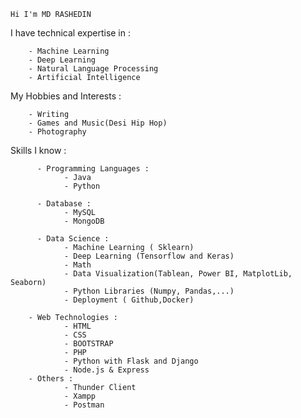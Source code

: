    Hi I'm MD RASHEDIN


    
I have technical expertise in :

        - Machine Learning
        - Deep Learning
        - Natural Language Processing
        - Artificial Intelligence

My Hobbies and Interests :

        - Writing
        - Games and Music(Desi Hip Hop)
        - Photography

Skills I know :


          - Programming Languages :
                - Java
                - Python
                
          - Database :
                - MySQL
                - MongoDB
                
          - Data Science :
                - Machine Learning ( Sklearn)
                - Deep Learning (Tensorflow and Keras)
                - Math
                - Data Visualization(Tablean, Power BI, MatplotLib, Seaborn)
                - Python Libraries (Numpy, Pandas,...)
                - Deployment ( Github,Docker)
                
        - Web Technologies :
                - HTML
                - CSS
                - BOOTSTRAP
                - PHP
                - Python with Flask and Django
                - Node.js & Express
        - Others :
                - Thunder Client
                - Xampp
                - Postman
      
